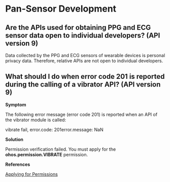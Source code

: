 # Pan-Sensor Development


## Are the APIs used for obtaining PPG and ECG sensor data open to individual developers? (API version 9)

Data collected by the PPG and ECG sensors of wearable devices is personal privacy data. Therefore, relative APIs are not open to individual developers.


## What should I do when error code 201 is reported during the calling of a vibrator API? (API version 9)

**Symptom**

The following error message (error code 201) is reported when an API of the vibrator module is called:

vibrate fail, error.code: 201error.message: NaN

**Solution**

Permission verification failed. You must apply for the **ohos.permission.VIBRATE** permission.

**References**

[Applying for Permissions](../security/accesstoken-guidelines.md)
